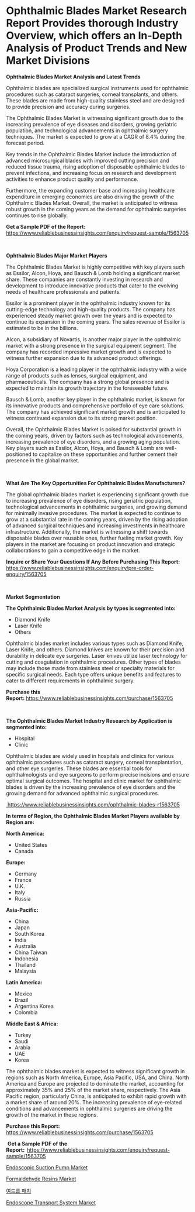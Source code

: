 <p><h1>Ophthalmic Blades Market Research Report Provides thorough Industry Overview, which offers an In-Depth Analysis of Product Trends and New Market Divisions</h1></p><p><strong>Ophthalmic Blades Market Analysis and Latest Trends</strong></p>
<p><p>Ophthalmic blades are specialized surgical instruments used for ophthalmic procedures such as cataract surgeries, corneal transplants, and others. These blades are made from high-quality stainless steel and are designed to provide precision and accuracy during surgeries.</p><p>The Ophthalmic Blades Market is witnessing significant growth due to the increasing prevalence of eye diseases and disorders, growing geriatric population, and technological advancements in ophthalmic surgery techniques. The market is expected to grow at a CAGR of 8.4% during the forecast period.</p><p>Key trends in the Ophthalmic Blades Market include the introduction of advanced microsurgical blades with improved cutting precision and reduced tissue trauma, rising adoption of disposable ophthalmic blades to prevent infections, and increasing focus on research and development activities to enhance product quality and performance.</p><p>Furthermore, the expanding customer base and increasing healthcare expenditure in emerging economies are also driving the growth of the Ophthalmic Blades Market. Overall, the market is anticipated to witness robust growth in the coming years as the demand for ophthalmic surgeries continues to rise globally.</p></p>
<p><strong>Get a Sample PDF of the Report:&nbsp;</strong> <a href="https://www.reliablebusinessinsights.com/enquiry/request-sample/1563705">https://www.reliablebusinessinsights.com/enquiry/request-sample/1563705</a></p>
<p>&nbsp;</p>
<p><strong>Ophthalmic Blades Major Market Players</strong></p>
<p><p>The Ophthalmic Blades Market is highly competitive with key players such as Essilor, Alcon, Hoya, and Bausch & Lomb holding a significant market share. These companies are constantly investing in research and development to introduce innovative products that cater to the evolving needs of healthcare professionals and patients.</p><p>Essilor is a prominent player in the ophthalmic industry known for its cutting-edge technology and high-quality products. The company has experienced steady market growth over the years and is expected to continue its expansion in the coming years. The sales revenue of Essilor is estimated to be in the billions.</p><p>Alcon, a subsidiary of Novartis, is another major player in the ophthalmic market with a strong presence in the surgical equipment segment. The company has recorded impressive market growth and is expected to witness further expansion due to its advanced product offerings.</p><p>Hoya Corporation is a leading player in the ophthalmic industry with a wide range of products such as lenses, surgical equipment, and pharmaceuticals. The company has a strong global presence and is expected to maintain its growth trajectory in the foreseeable future.</p><p>Bausch & Lomb, another key player in the ophthalmic market, is known for its innovative products and comprehensive portfolio of eye care solutions. The company has achieved significant market growth and is anticipated to witness continued expansion due to its strong market position.</p><p>Overall, the Ophthalmic Blades Market is poised for substantial growth in the coming years, driven by factors such as technological advancements, increasing prevalence of eye disorders, and a growing aging population. Key players such as Essilor, Alcon, Hoya, and Bausch & Lomb are well-positioned to capitalize on these opportunities and further cement their presence in the global market.</p></p>
<p>&nbsp;</p>
<p><strong>What Are The Key Opportunities For Ophthalmic Blades Manufacturers?</strong></p>
<p><p>The global ophthalmic blades market is experiencing significant growth due to increasing prevalence of eye disorders, rising geriatric population, technological advancements in ophthalmic surgeries, and growing demand for minimally invasive procedures. The market is expected to continue to grow at a substantial rate in the coming years, driven by the rising adoption of advanced surgical techniques and increasing investments in healthcare infrastructure. Additionally, the market is witnessing a shift towards disposable blades over reusable ones, further fueling market growth. Key players in the market are focusing on product innovation and strategic collaborations to gain a competitive edge in the market.</p></p>
<p><strong>Inquire or Share Your Questions If Any Before Purchasing This Report:</strong> <a href="https://www.reliablebusinessinsights.com/enquiry/pre-order-enquiry/1563705">https://www.reliablebusinessinsights.com/enquiry/pre-order-enquiry/1563705</a></p>
<p>&nbsp;</p>
<p><strong>Market Segmentation</strong></p>
<p><strong>The Ophthalmic Blades Market Analysis by types is segmented into:</strong></p>
<p><ul><li>Diamond Knife</li><li>Laser Knife</li><li>Others</li></ul></p>
<p><p>Ophthalmic blades market includes various types such as Diamond Knife, Laser Knife, and others. Diamond knives are known for their precision and durability in delicate eye surgeries. Laser knives utilize laser technology for cutting and coagulation in ophthalmic procedures. Other types of blades may include those made from stainless steel or specialty materials for specific surgical needs. Each type offers unique benefits and features to cater to different requirements in ophthalmic surgery.</p></p>
<p><strong>Purchase this Report:&nbsp;</strong><a href="https://www.reliablebusinessinsights.com/purchase/1563705">https://www.reliablebusinessinsights.com/purchase/1563705</a></p>
<p>&nbsp;</p>
<p><strong>The Ophthalmic Blades Market Industry Research by Application is segmented into:</strong></p>
<p><ul><li>Hospital</li><li>Clinic</li></ul></p>
<p><p>Ophthalmic blades are widely used in hospitals and clinics for various ophthalmic procedures such as cataract surgery, corneal transplantation, and other eye surgeries. These blades are essential tools for ophthalmologists and eye surgeons to perform precise incisions and ensure optimal surgical outcomes. The hospital and clinic market for ophthalmic blades is driven by the increasing prevalence of eye disorders and the growing demand for advanced ophthalmic surgical procedures.</p></p>
<p><a href="https://www.reliablebusinessinsights.com/ophthalmic-blades-r1563705">&nbsp;https://www.reliablebusinessinsights.com/ophthalmic-blades-r1563705</a></p>
<p><strong>In terms of Region, the Ophthalmic Blades Market Players available by Region are:</strong></p>
<p>
    <p> <strong> North America: </strong>
        <ul>
            <li>United States</li>
            <li>Canada</li>
        </ul>
        </p> 
    <p> <strong> Europe: </strong>
        <ul>
            <li>Germany</li>
            <li>France</li>
            <li>U.K.</li>
            <li>Italy</li>
            <li>Russia</li>
        </ul>
        </p> 
    <p> <strong> Asia-Pacific: </strong>
        <ul>
            <li>China</li>
            <li>Japan</li>
            <li>South Korea</li>
            <li>India</li>
            <li>Australia</li>
            <li>China Taiwan</li>
            <li>Indonesia</li>
            <li>Thailand</li>
            <li>Malaysia</li>
        </ul>
        </p> 
    <p> <strong> Latin America: </strong>
        <ul>
            <li>Mexico</li>
            <li>Brazil</li>
            <li>Argentina Korea</li>
            <li>Colombia</li>
        </ul>
        </p> 
    <p> <strong> Middle East & Africa: </strong>
        <ul>
            <li>Turkey</li>
            <li>Saudi</li>
            <li>Arabia</li>
            <li>UAE</li>
            <li>Korea</li>
        </ul>
    </p>
    </p>
<p><p>The ophthalmic blades market is expected to witness significant growth in regions such as North America, Europe, Asia Pacific, USA, and China. North America and Europe are projected to dominate the market, accounting for approximately 35% and 25% of the market share, respectively. The Asia Pacific region, particularly China, is anticipated to exhibit rapid growth with a market share of around 20%. The increasing prevalence of eye-related conditions and advancements in ophthalmic surgeries are driving the growth of the market in these regions.</p></p>
<p><strong>Purchase this Report: </strong><a href="https://www.reliablebusinessinsights.com/purchase/1563705">https://www.reliablebusinessinsights.com/purchase/1563705</a></p>
<p>&nbsp;<strong>Get a Sample PDF of the Report:&nbsp;&nbsp;</strong><a href="https://www.reliablebusinessinsights.com/enquiry/request-sample/1563705">https://www.reliablebusinessinsights.com/enquiry/request-sample/1563705</a></p>
<p><strong></strong></p>
<p><p><a href="https://github.com/WillieWoodard/Market-Research-Report-List-6/blob/main/endoscopic-suction-pump-market.md">Endoscopic Suction Pump Market</a></p><p><a href="https://www.linkedin.com/pulse/formaldehyde-resins-industry-analysis-report-its-market-size-tcxif?trackingId=lwWZl%2BslR5auP%2BmJdczW2A%3D%3D">Formaldehyde Resins Market</a></p><p><a href="https://github.com/airdroplover110/Market-Research-Report-List-2/blob/main/755150675352.md">여드름 패치</a></p><p><a href="https://github.com/topanyudistiraadinugraha/Market-Research-Report-List-1/blob/main/endoscope-transport-system-market.md">Endoscope Transport System Market</a></p></p>
